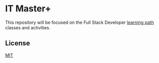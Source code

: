 # IT Master+

This repository will be focused on the Full Stack Developer [learning path](https://www.argentina.gob.ar/sites/default/files/34._it_master_-_programados_web_full_stack_.pdf) classes and activities.

## License

[MIT](https://choosealicense.com/licenses/mit/)
